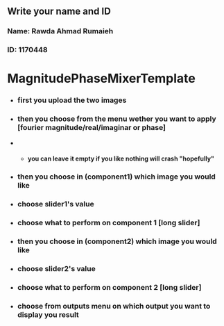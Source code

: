 ## Write your name and ID
### Name: Rawda Ahmad Rumaieh
### ID: 1170448

# MagnitudePhaseMixerTemplate

* ### first you upload the two images
* ### then you choose from the menu wether you want to apply [fourier magnitude/real/imaginar or phase]
* *  #### you can leave it empty if you like nothing will crash "hopefully"
* ### then you choose in (component1) which image you would like 
* ### choose slider1's value 
* ### choose what to perform on component 1 [long slider]
* ### then you choose in (component2) which image you would like 
* ### choose slider2's value 

* ### choose what to perform on component 2 [long slider]
* ### choose from outputs menu on which output you want to display you result




